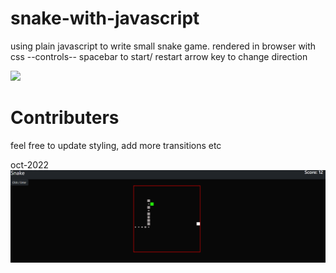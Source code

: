 # snake-with-javascript

using plain javascript to write small snake game.
rendered in browser with css
--controls--
spacebar to start/ restart
arrow key to change direction



![](snake.gif)



# Contributers

feel free to update styling, add more transitions etc

oct-2022
![](oct-2022.png)
